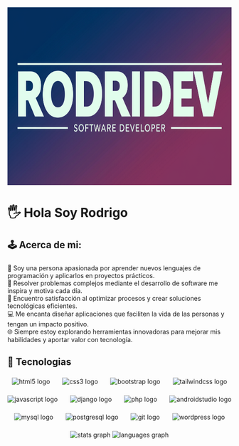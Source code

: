 <div align="center">
  <img height="400" width="800" src="https://github.com/RodrigoPerezRP/RodrigoPerezRP/blob/master/assets/HNHLkUsKRjGCaIGDpqVVcQ.webp"  />
</div>


###

<h1 align="left">🖐 Hola Soy Rodrigo</h1>

###

<h2 align="left">🕹 Acerca de mi:</h2>

###

###

<p align="left">🌟 Soy una persona apasionada por aprender nuevos lenguajes de programación y aplicarlos en proyectos prácticos.<br>🚀 Resolver problemas complejos mediante el desarrollo de software me inspira y motiva cada día.<br>🔧 Encuentro satisfacción al optimizar procesos y crear soluciones tecnológicas eficientes.<br>💻 Me encanta diseñar aplicaciones que faciliten la vida de las personas y tengan un impacto positivo.<br>🌐 Siempre estoy explorando herramientas innovadoras para mejorar mis habilidades y aportar valor con tecnología.</p>

###

<h2 align="left">📱 Tecnologias</h2>

###

<div align="center">
  <img src="https://cdn.jsdelivr.net/gh/devicons/devicon/icons/html5/html5-original.svg" height="50" alt="html5 logo"  />
  <img width="20" />
  <img src="https://cdn.jsdelivr.net/gh/devicons/devicon/icons/css3/css3-original.svg" height="50" alt="css3 logo"  />
  <img width="20" />
  <img src="https://cdn.jsdelivr.net/gh/devicons/devicon/icons/bootstrap/bootstrap-original.svg" height="50" alt="bootstrap logo"  />
  <img width="20" />
  <img src="https://skillicons.dev/icons?i=tailwind" height="50" alt="tailwindcss logo"  />
</div>

###

<div align="center">
  <img src="https://cdn.jsdelivr.net/gh/devicons/devicon/icons/javascript/javascript-original.svg" height="50" alt="javascript logo"  />
  <img width="20" />
  <img src="https://skillicons.dev/icons?i=django" height="50" alt="django logo"  />
  <img width="20" />
  <img src="https://skillicons.dev/icons?i=php" height="50" alt="php logo"  />
  <img width="20" />
  <img src="https://cdn.jsdelivr.net/gh/devicons/devicon/icons/androidstudio/androidstudio-original.svg" height="50" alt="androidstudio logo"  />
</div>

###

<div align="center">
  <img src="https://cdn.simpleicons.org/mysql/4479A1" height="50" alt="mysql logo"  />
  <img width="20" />
  <img src="https://cdn.simpleicons.org/postgresql/4169E1" height="50" alt="postgresql logo"  />
  <img width="20" />
  <img src="https://cdn.simpleicons.org/git/F05032" height="50" alt="git logo"  />
  <img width="20" />
  <img src="https://cdn.simpleicons.org/wordpress/21759B" height="50" alt="wordpress logo"  />
</div>

###

<div align="center">
  <img src="https://github-readme-stats.vercel.app/api?username=RodrigoPerezRP&hide_title=false&hide_rank=false&show_icons=true&include_all_commits=true&count_private=true&disable_animations=false&theme=dracula&locale=en&hide_border=false&order=1" height="150" alt="stats graph"  />
  <img src="https://github-readme-stats.vercel.app/api/top-langs?username=RodrigoPerezRP&locale=en&hide_title=false&layout=compact&card_width=320&langs_count=5&theme=dracula&hide_border=false&order=2" height="150" alt="languages graph"  />
</div>

###